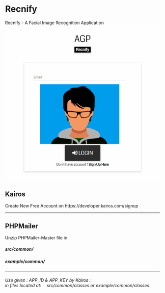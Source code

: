 # Recnify
Recnify - A Facial Image Recognition Application
![alt text](https://github.com/adi987123/Recnify/blob/master/images/git-main.jpg)

<h2>Kairos</h2>
Create New Free Account on https://developer.kairos.com/signup<br>
<hr>

<h2>PHPMailer</h2>
Unzip PHPMailer-Master file in
<h5>src/common/</h5><h5>example/common/</h5>
<hr>

<h6>
Use given : APP_ID & APP_KEY by Kairos :<br>
in files located at: &emsp;src/common/classes or example/common/classes
</h6>
